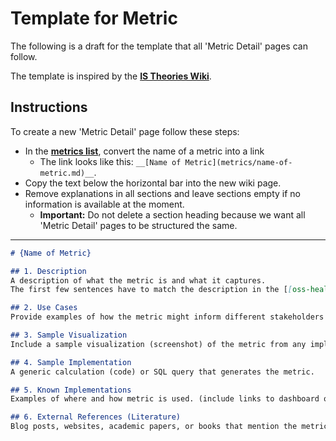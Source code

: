 # Template for Metric
The following is a draft for the template that all 'Metric Detail' pages can follow.

The template is inspired by the __[IS Theories Wiki](https://istheory.byu.edu/wiki/Signaling)__.

## Instructions

To create a new 'Metric Detail' page follow these steps:

  - In the __[metrics list](activity-metrics.md)__, convert the name of a metric into a link
    - The link looks like this: `__[Name of Metric](metrics/name-of-metric.md)__`.
  - Copy the text below the horizontal bar into the new wiki page.
  - Remove explanations in all sections and leave sections empty if no information is available at the moment.
    - **Important:** Do not delete a section heading because we want all 'Metric Detail' pages to be structured the same.


----
```markdown
# {Name of Metric}

## 1. Description
A description of what the metric is and what it captures.
The first few sentences have to match the description in the [[oss-health-metrics:metrics||metrics list]].

## 2. Use Cases
Provide examples of how the metric might inform different stakeholders through use cases.

## 3. Sample Visualization
Include a sample visualization (screenshot) of the metric from any implementation.

## 4. Sample Implementation
A generic calculation (code) or SQL query that generates the metric.

## 5. Known Implementations
Examples of where and how metric is used. (include links to dashboard or location where metric is visible or is talked about having been used).

## 6. External References (Literature)
Blog posts, websites, academic papers, or books that mention the metric.
```
